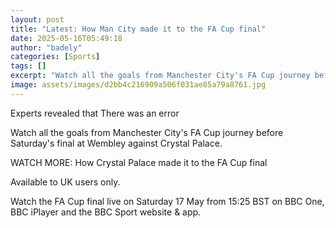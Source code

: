 ```yaml
---
layout: post
title: "Latest: How Man City made it to the FA Cup final"
date: 2025-05-16T05:49:18
author: "badely"
categories: [Sports]
tags: []
excerpt: "Watch all the goals from Manchester City's FA Cup journey before Saturday's final at Wembley against Crystal Palace."
image: assets/images/d2bb4c216909a506f031ae85a79a8761.jpg
---
```


Experts revealed that There was an error

Watch all the goals from Manchester City's FA Cup journey before Saturday's final at Wembley against Crystal Palace.

WATCH MORE: How Crystal Palace made it to the FA Cup final

Available to UK users only.

Watch the FA Cup final live on Saturday 17 May from 15:25 BST on BBC One, BBC iPlayer and the BBC Sport website & app.

